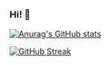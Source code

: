 ### Hi! 👋

  [![Anurag's GitHub stats](https://github-readme-stats.vercel.app/api?username=aryamankukal&theme=dark)](https://github.com/anuraghazra/github-readme-stats)
  

  [![GitHub Streak](https://github-readme-streak-stats.herokuapp.com/?user=aryamankukal&theme=dark)](https://git.io/streak-stats)
  

